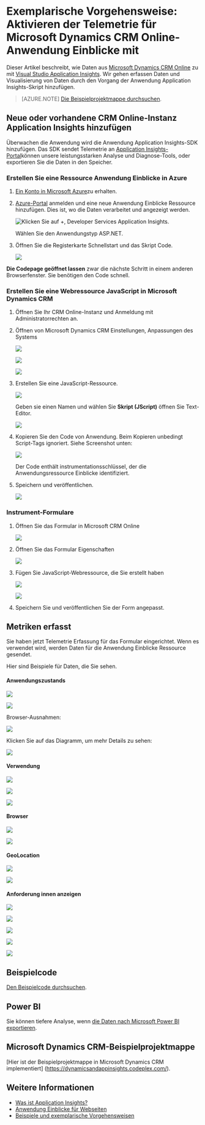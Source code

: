 <properties 
    pageTitle="Exemplarische Vorgehensweise: Überwachen von Microsoft Dynamics CRM-Anwendung Einblicke" 
    description="Erhalten Sie von Microsoft Dynamics CRM Online-Anwendung Einblicke mit Telemetrie. Exemplarische Vorgehensweise zur Installation Abrufen von Daten, Visualisierung und Export." 
    services="application-insights" 
    documentationCenter=""
    authors="mazharmicrosoft" 
    manager="douge"/>

<tags 
    ms.service="application-insights" 
    ms.workload="tbd" 
    ms.tgt_pltfrm="ibiza" 
    ms.devlang="na" 
    ms.topic="article" 
    ms.date="11/17/2015" 
    ms.author="awills"/>
 
# <a name="walkthrough-enabling-telemetry-for-microsoft-dynamics-crm-online-using-application-insights"></a>Exemplarische Vorgehensweise: Aktivieren der Telemetrie für Microsoft Dynamics CRM Online-Anwendung Einblicke mit

Dieser Artikel beschreibt, wie Daten aus [Microsoft Dynamics CRM Online](https://www.dynamics.com/) zu mit [Visual Studio Application Insights](https://azure.microsoft.com/services/application-insights/). Wir gehen erfassen Daten und Visualisierung von Daten durch den Vorgang der Anwendung Application Insights-Skript hinzufügen.

>[AZURE.NOTE] [Die Beispielprojektmappe durchsuchen](https://dynamicsandappinsights.codeplex.com/).

## <a name="add-application-insights-to-new-or-existing-crm-online-instance"></a>Neue oder vorhandene CRM Online-Instanz Application Insights hinzufügen 

Überwachen die Anwendung wird die Anwendung Application Insights-SDK hinzufügen. Das SDK sendet Telemetrie an [Application Insights-Portal](https://portal.azure.com)können unsere leistungsstarken Analyse und Diagnose-Tools, oder exportieren Sie die Daten in den Speicher.

### <a name="create-an-application-insights-resource-in-azure"></a>Erstellen Sie eine Ressource Anwendung Einblicke in Azure

1. [Ein Konto in Microsoft Azure](http://azure.com/pricing)zu erhalten. 
2. [Azure-Portal](https://portal.azure.com) anmelden und eine neue Anwendung Einblicke Ressource hinzufügen. Dies ist, wo die Daten verarbeitet und angezeigt werden.

    ![Klicken Sie auf +, Developer Services Application Insights.](./media/app-insights-sample-mscrm/01.png)

    Wählen Sie den Anwendungstyp ASP.NET.

3. Öffnen Sie die Registerkarte Schnellstart und das Skript Code.

    ![](./media/app-insights-sample-mscrm/03.png)

**Die Codepage geöffnet lassen** zwar die nächste Schritt in einem anderen Browserfenster. Sie benötigen den Code schnell. 

### <a name="create-a-javascript-web-resource-in-microsoft-dynamics-crm"></a>Erstellen Sie eine Webressource JavaScript in Microsoft Dynamics CRM

1. Öffnen Sie Ihr CRM Online-Instanz und Anmeldung mit Administratorrechten an.
2. Öffnen von Microsoft Dynamics CRM Einstellungen, Anpassungen des Systems

    ![](./media/app-insights-sample-mscrm/04.png)
    
    ![](./media/app-insights-sample-mscrm/05.png)


    ![](./media/app-insights-sample-mscrm/06.png)

3. Erstellen Sie eine JavaScript-Ressource.

    ![](./media/app-insights-sample-mscrm/07.png)

    Geben sie einen Namen und wählen Sie **Skript (JScript)** öffnen Sie Text-Editor.

    ![](./media/app-insights-sample-mscrm/08.png)
    
4. Kopieren Sie den Code von Anwendung. Beim Kopieren unbedingt Script-Tags ignoriert. Siehe Screenshot unten:

    ![](./media/app-insights-sample-mscrm/09.png)

    Der Code enthält instrumentationsschlüssel, der die Anwendungsressource Einblicke identifiziert.

5. Speichern und veröffentlichen.

    ![](./media/app-insights-sample-mscrm/10.png)

### <a name="instrument-forms"></a>Instrument-Formulare

1. Öffnen Sie das Formular in Microsoft CRM Online

    ![](./media/app-insights-sample-mscrm/11.png)

2. Öffnen Sie das Formular Eigenschaften

    ![](./media/app-insights-sample-mscrm/12.png)

3. Fügen Sie JavaScript-Webressource, die Sie erstellt haben

    ![](./media/app-insights-sample-mscrm/13.png)

    ![](./media/app-insights-sample-mscrm/14.png)

4. Speichern Sie und veröffentlichen Sie der Form angepasst.


## <a name="metrics-captured"></a>Metriken erfasst

Sie haben jetzt Telemetrie Erfassung für das Formular eingerichtet. Wenn es verwendet wird, werden Daten für die Anwendung Einblicke Ressource gesendet.

Hier sind Beispiele für Daten, die Sie sehen.

#### <a name="application-health"></a>Anwendungszustands

![](./media/app-insights-sample-mscrm/15.png)

![](./media/app-insights-sample-mscrm/16.png)

Browser-Ausnahmen:

![](./media/app-insights-sample-mscrm/17.png)

Klicken Sie auf das Diagramm, um mehr Details zu sehen:

![](./media/app-insights-sample-mscrm/18.png)

#### <a name="usage"></a>Verwendung

![](./media/app-insights-sample-mscrm/19.png)

![](./media/app-insights-sample-mscrm/20.png)

![](./media/app-insights-sample-mscrm/21.png)

#### <a name="browsers"></a>Browser

![](./media/app-insights-sample-mscrm/22.png)

![](./media/app-insights-sample-mscrm/23.png)

#### <a name="geolocation"></a>GeoLocation

![](./media/app-insights-sample-mscrm/24.png)

![](./media/app-insights-sample-mscrm/25.png)

#### <a name="inside-page-view-request"></a>Anforderung innen anzeigen

![](./media/app-insights-sample-mscrm/26.png)

![](./media/app-insights-sample-mscrm/27.png)

![](./media/app-insights-sample-mscrm/28.png)

![](./media/app-insights-sample-mscrm/29.png)

![](./media/app-insights-sample-mscrm/30.png)

## <a name="sample-code"></a>Beispielcode

[Den Beispielcode durchsuchen](https://dynamicsandappinsights.codeplex.com/).

## <a name="power-bi"></a>Power BI

Sie können tiefere Analyse, wenn [die Daten nach Microsoft Power BI exportieren](app-insights-export-power-bi.md).

## <a name="sample-microsoft-dynamics-crm-solution"></a>Microsoft Dynamics CRM-Beispielprojektmappe

[Hier ist der Beispielprojektmappe in Microsoft Dynamics CRM implementiert] (https://dynamicsandappinsights.codeplex.com/).

## <a name="learn-more"></a>Weitere Informationen

* [Was ist Application Insights?](app-insights-overview.md)
* [Anwendung Einblicke für Webseiten](app-insights-javascript.md)
* [Beispiele und exemplarische Vorgehensweisen](app-insights-code-samples.md)

 
